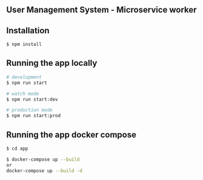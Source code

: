 ## User Management System - Microservice worker

## Installation

```bash
$ npm install
```

## Running the app locally

```bash
# development
$ npm run start

# watch mode
$ npm run start:dev

# production mode
$ npm run start:prod
```

## Running the app docker compose

```bash
$ cd app

$ docker-compose up --build 
or 
docker-compose up --build -d
```
